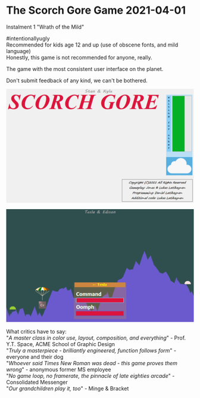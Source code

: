 # The Scorch Gore Game 2021-04-01
  
Instalment 1 "Wrath of the Mild" 
  
#intentionallyugly  
Recommended for kids age 12 and up (use of obscene fonts, and mild language)  
Honestly, this game is not recommended for anyone, really.

The game with the most consistent user interface on the planet.  
  
Don't submit feedback of any kind, we can't be bothered.  
  
![](https://raw.githubusercontent.com/dlatikaynen/scorchGore/master/Gestaltung/a-truly-painful-design.png)
  
![](https://raw.githubusercontent.com/dlatikaynen/scorchGore/master/Gestaltung/truly-a-painful-design.png)
  
What critics have to say:  
"*A master class in color use, layout, composition, and everything*" - Prof. Y.T. Space, ACME School of Graphic Design  
"*Truly a masterpiece - brilliantly engineered, function follows form*" - everyone and their dog  
"*Whoever said Times New Roman was dead - this game proves them wrong*" - anonymous former MS employee  
"*No game loop, no framerate, the pinnacle of late eighties arcade*" - Consolidated Messenger  
"*Our grandchildren play it, too*" - Minge & Bracket
